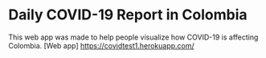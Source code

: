 # Daily COVID-19 Report in Colombia
This web app was made to help people visualize how COVID-19 is affecting Colombia.
[Web app] https://covidtest1.herokuapp.com/
